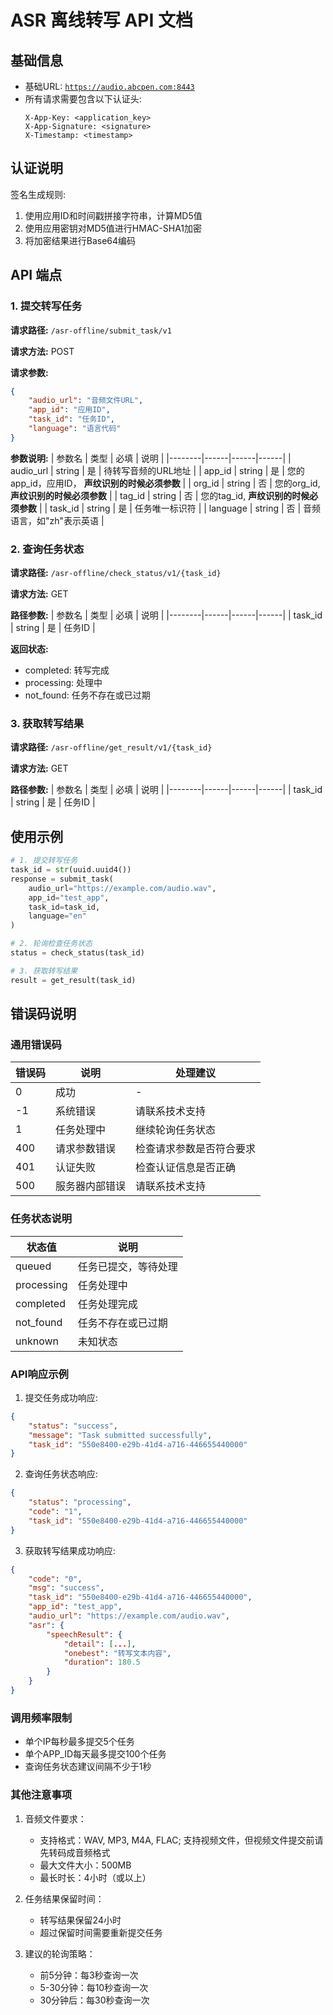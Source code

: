 # ASR 离线转写 API 文档

## 基础信息

- 基础URL: [`https://audio.abcpen.com:8443`](https://audio.abcpen.com:8443)
- 所有请求需要包含以下认证头:
  ```
  X-App-Key: <application_key>
  X-App-Signature: <signature>
  X-Timestamp: <timestamp>
  ```

## 认证说明

签名生成规则:
1. 使用应用ID和时间戳拼接字符串，计算MD5值
2. 使用应用密钥对MD5值进行HMAC-SHA1加密
3. 将加密结果进行Base64编码

## API 端点

### 1. 提交转写任务

**请求路径:** `/asr-offline/submit_task/v1`

**请求方法:** POST

**请求参数:**
```json
{
    "audio_url": "音频文件URL",
    "app_id": "应用ID",
    "task_id": "任务ID",
    "language": "语言代码"
}
```

**参数说明:**
| 参数名 | 类型 | 必填 | 说明 |
|--------|------|------|------|
| audio_url | string | 是 | 待转写音频的URL地址 |
| app_id | string | 是 | 您的app_id，应用ID， **声纹识别的时候必须参数** |
| org_id | string | 否 | 您的org_id, **声纹识别的时候必须参数** |
| tag_id | string | 否 | 您的tag_id, **声纹识别的时候必须参数** |
| task_id | string | 是 | 任务唯一标识符 |
| language | string | 否 | 音频语言，如"zh"表示英语 |

### 2. 查询任务状态

**请求路径:** `/asr-offline/check_status/v1/{task_id}`

**请求方法:** GET

**路径参数:**
| 参数名 | 类型 | 必填 | 说明 |
|--------|------|------|------|
| task_id | string | 是 | 任务ID |

**返回状态:**
- completed: 转写完成
- processing: 处理中
- not_found: 任务不存在或已过期

### 3. 获取转写结果

**请求路径:** `/asr-offline/get_result/v1/{task_id}`

**请求方法:** GET

**路径参数:**
| 参数名 | 类型 | 必填 | 说明 |
|--------|------|------|------|
| task_id | string | 是 | 任务ID |

## 使用示例

```python
# 1. 提交转写任务
task_id = str(uuid.uuid4())
response = submit_task(
    audio_url="https://example.com/audio.wav",
    app_id="test_app",
    task_id=task_id,
    language="en"
)

# 2. 轮询检查任务状态
status = check_status(task_id)

# 3. 获取转写结果
result = get_result(task_id)
```

## 错误码说明

### 通用错误码
| 错误码 | 说明 | 处理建议 |
|--------|------|----------|
| 0 | 成功 | - |
| -1 | 系统错误 | 请联系技术支持 |
| 1 | 任务处理中 | 继续轮询任务状态 |
| 400 | 请求参数错误 | 检查请求参数是否符合要求 |
| 401 | 认证失败 | 检查认证信息是否正确 |
| 500 | 服务器内部错误 | 请联系技术支持 |

### 任务状态说明
| 状态值 | 说明 |
|--------|------|
| queued | 任务已提交，等待处理 |
| processing | 任务处理中 |
| completed | 任务处理完成 |
| not_found | 任务不存在或已过期 |
| unknown | 未知状态 |

### API响应示例

1. 提交任务成功响应:
```json
{
    "status": "success",
    "message": "Task submitted successfully",
    "task_id": "550e8400-e29b-41d4-a716-446655440000"
}
```

2. 查询任务状态响应:
```json
{
    "status": "processing",
    "code": "1",
    "task_id": "550e8400-e29b-41d4-a716-446655440000"
}
```

3. 获取转写结果成功响应:
```json
{
    "code": "0",
    "msg": "success",
    "task_id": "550e8400-e29b-41d4-a716-446655440000",
    "app_id": "test_app",
    "audio_url": "https://example.com/audio.wav",
    "asr": {
        "speechResult": {
            "detail": [...],
            "onebest": "转写文本内容",
            "duration": 180.5
        }
    }
}
```

### 调用频率限制
- 单个IP每秒最多提交5个任务
- 单个APP_ID每天最多提交100个任务
- 查询任务状态建议间隔不少于1秒

### 其他注意事项
1. 音频文件要求：
   - 支持格式：WAV, MP3, M4A, FLAC; 支持视频文件，但视频文件提交前请先转码成音频格式
   - 最大文件大小：500MB
   - 最长时长：4小时（或以上）

2. 任务结果保留时间：
   - 转写结果保留24小时
   - 超过保留时间需要重新提交任务

3. 建议的轮询策略：
   - 前5分钟：每3秒查询一次
   - 5-30分钟：每10秒查询一次
   - 30分钟后：每30秒查询一次
